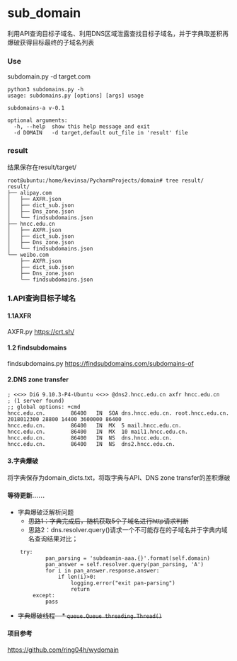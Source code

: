 # sub_domain

利用API查询目标子域名、利用DNS区域泄露查找目标子域名，并于字典取差积再爆破获得目标最终的子域名列表

### Use
subdomain.py -d target.com
```
python3 subdomains.py -h
usage: subdomains.py [options] [args] usage

subdomains-a v-0.1

optional arguments:
  -h, --help  show this help message and exit
  -d DOMAIN   -d target,default out_file in 'result' file
```

### result
结果保存在result/target/
```
root@ubuntu:/home/kevinsa/PycharmProjects/domain# tree result/
result/
├── alipay.com
│   ├── AXFR.json
│   ├── dict_sub.json
│   ├── Dns_zone.json
│   └── findsubdomains.json
├── hncc.edu.cn
│   ├── AXFR.json
│   ├── dict_sub.json
│   ├── Dns_zone.json
│   └── findsubdomains.json
└── weibo.com
    ├── AXFR.json
    ├── dict_sub.json
    ├── Dns_zone.json
    └── findsubdomains.json
```

### 1.API查询目标子域名
#### 1.1AXFR
AXFR.py
https://crt.sh/

#### 1.2 findsubdomains
findsubdomains.py
https://findsubdomains.com/subdomains-of

#### 2.DNS zone transfer
```
; <<>> DiG 9.10.3-P4-Ubuntu <<>> @dns2.hncc.edu.cn axfr hncc.edu.cn
; (1 server found)
;; global options: +cmd
hncc.edu.cn.    	86400	IN	SOA	dns.hncc.edu.cn. root.hncc.edu.cn. 2018012300 28800 14400 3600000 86400
hncc.edu.cn.		86400	IN	MX	5 mail.hncc.edu.cn.
hncc.edu.cn.		86400	IN	MX	10 mail1.hncc.edu.cn.
hncc.edu.cn.		86400	IN	NS	dns.hncc.edu.cn.
hncc.edu.cn.		86400	IN	NS	dns2.hncc.edu.cn.
```
#### 3.字典爆破
将字典保存为domain_dicts.txt，将取字典与API、DNS zone transfer的差积爆破

#### 等待更新......
* 字典爆破泛解析问题
    * ~~思路1：字典完成后，随机获取5个子域名进行http请求判断~~
    * 思路2：dns.resolver.query()请求一个不可能存在的子域名并于字典内域名查询结果对比；
```
    try:
            pan_parsing = 'subdoamin-aaa.{}'.format(self.domain)
            pan_answer = self.resolver.query(pan_parsing, 'A')
            for i in pan_answer.response.answer:
                if len(i)>0:
                    logging.error("exit pan-parsing")
                    return
        except:
            pass
```

* ~~字典爆破线程
    * ```queue.Queue threading.Thread()```~~


#### 项目参考
https://github.com/ring04h/wydomain

